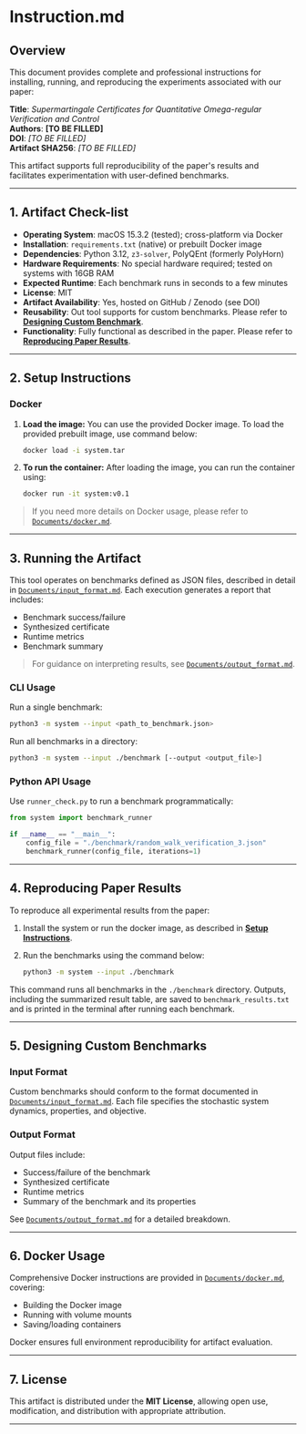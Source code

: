 
# Instruction.md

## Overview

This document provides complete and professional instructions for installing, running, and reproducing the experiments associated with our paper:

**Title**: *Supermartingale Certificates for Quantitative Omega-regular Verification and Control*  
**Authors**: **[TO BE FILLED]**  
**DOI**: *[TO BE FILLED]*  
**Artifact SHA256**: *[TO BE FILLED]*  

This artifact supports full reproducibility of the paper's results and facilitates experimentation with user-defined benchmarks.

---

## 1. Artifact Check-list

- **Operating System**: macOS 15.3.2 (tested); cross-platform via Docker
- **Installation**: `requirements.txt` (native) or prebuilt Docker image
- **Dependencies**: Python 3.12, `z3-solver`, PolyQEnt (formerly PolyHorn)
- **Hardware Requirements**: No special hardware required; tested on systems with 16GB RAM
- **Expected Runtime**: Each benchmark runs in seconds to a few minutes
- **License**: MIT
- **Artifact Availability**: Yes, hosted on GitHub / Zenodo (see DOI)
- **Reusability**: Out tool supports for custom benchmarks. Please refer to [**Designing Custom Benchmark**](#5-designing-custom-benchmarks).
- **Functionality**: Fully functional as described in the paper. Please refer to [**Reproducing Paper Results**](#4-reproducing-paper-results).

---

## 2. Setup Instructions

### Docker

1. **Load the image:** You can use the provided Docker image. To load the provided prebuilt image, use command below:

   ```bash
   docker load -i system.tar
   ```

2. **To run the container:** After loading the image, you can run the container using:

   ```bash
   docker run -it system:v0.1
   ```

> If you need more details on Docker usage, please refer to [`Documents/docker.md`](./docker.md).

---

## 3. Running the Artifact

This tool operates on benchmarks defined as JSON files, described in detail in [`Documents/input_format.md`](./input_format.md). Each execution generates a report that includes:

- Benchmark success/failure
- Synthesized certificate
- Runtime metrics
- Benchmark summary

> For guidance on interpreting results, see [`Documents/output_format.md`](./output_format.md).

### CLI Usage

Run a single benchmark:

```bash
python3 -m system --input <path_to_benchmark.json>
```

Run all benchmarks in a directory:

```bash
python3 -m system --input ./benchmark [--output <output_file>]
```

### Python API Usage

Use `runner_check.py` to run a benchmark programmatically:

```python
from system import benchmark_runner

if __name__ == "__main__":
    config_file = "./benchmark/random_walk_verification_3.json"
    benchmark_runner(config_file, iterations=1)
```

---

## 4. Reproducing Paper Results

To reproduce all experimental results from the paper:
1. Install the system or run the docker image, as described in [**Setup Instructions**](#2-setup-instructions).
2. Run the benchmarks using the command below:
   
   ```bash
   python3 -m system --input ./benchmark
   ```

This command runs all benchmarks in the `./benchmark` directory. Outputs, including the summarized result table, are saved to `benchmark_results.txt` and is printed in the terminal after running each benchmark.

---

## 5. Designing Custom Benchmarks

### Input Format

Custom benchmarks should conform to the format documented in [`Documents/input_format.md`](./input_format.md). 
Each file specifies the stochastic system dynamics, properties, and objective.

### Output Format

Output files include:

- Success/failure of the benchmark
- Synthesized certificate
- Runtime metrics
- Summary of the benchmark and its properties

See [`Documents/output_format.md`](./output_format.md) for a detailed breakdown.

---

## 6. Docker Usage

Comprehensive Docker instructions are provided in [`Documents/docker.md`](./docker.md), covering:

- Building the Docker image
- Running with volume mounts
- Saving/loading containers

Docker ensures full environment reproducibility for artifact evaluation.

---

## 7. License

This artifact is distributed under the **MIT License**, allowing open use, modification, and distribution with appropriate attribution.

---
